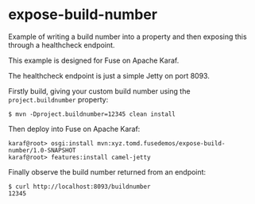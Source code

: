 # expose-build-number

Example of writing a build number into a property and then exposing this through a healthcheck endpoint.

This example is designed for Fuse on Apache Karaf.

The healthcheck endpoint is just a simple Jetty on port 8093.

Firstly build, giving your custom build number using the `project.buildnumber` property:

    $ mvn -Dproject.buildnumber=12345 clean install

Then deploy into Fuse on Apache Karaf:

    karaf@root> osgi:install mvn:xyz.tomd.fusedemos/expose-build-number/1.0-SNAPSHOT
    karaf@root> features:install camel-jetty

Finally observe the build number returned from an endpoint:

    $ curl http://localhost:8093/buildnumber
    12345



